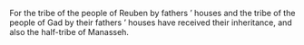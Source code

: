 For the tribe of the people of Reuben by fathers ’ houses and the tribe of the people of Gad by their fathers ’ houses have received their inheritance, and also the half-tribe of Manasseh.
